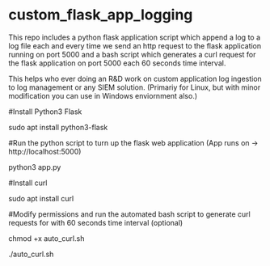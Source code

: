# custom_flask_app_logging

This repo includes a python flask application script which append a log to a log file each and every time we send an http request to the flask application running on port 5000 and a bash script which generates a curl request for the flask application on port 5000 each 60 seconds time interval.

This helps who ever doing an R&D work on custom application log ingestion to log management or any SIEM solution. (Primariy for Linux, but with minor modification you can use in Windows enviornment also.)

#Install Python3 Flask
  
  
  sudo apt install python3-flask

#Run the python script to turn up the flask web application (App runs on -> http://localhost:5000)
  
  
  python3 app.py

#Install curl
  
  
  sudo apt install curl

#Modify permissions and run the automated bash script to generate curl requests for with 60 seconds time interval (optional)
  
  
  chmod +x auto_curl.sh
  
  
  ./auto_curl.sh
